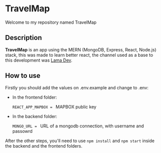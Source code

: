 # TravelMap

Welcome to my repository named TravelMap

## Description

**TravelMap** is an app using the MERN (MongoDB, Express, React, Node.js) stack, this was made to learn better react, the channel used as a base to this development was [Lama Dev](https://www.youtube.com/channel/UCOxWrX5MIdXIeRNaXC3sqIg).


## How to use
Firstly you should add the values on .env.example and change to .env:
* In the frontend folder:

  `REACT_APP_MAPBOX = ` MAPBOX public key

* In the backend folder:

  `MONGO_URL = ` URL of a mongodb connection, with username and passowrd

After the other steps, you'll need to use `npm install` and `npm start` inside the backend and the frontend folders.

